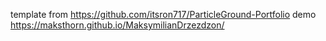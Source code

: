 template from 
https://github.com/itsron717/ParticleGround-Portfolio
demo
https://maksthorn.github.io/MaksymilianDrzezdzon/